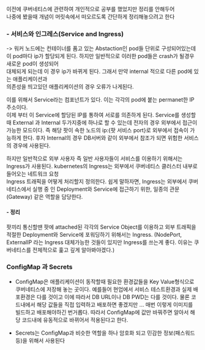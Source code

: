 
 이전에 쿠버네티스에 관련하여 개인적으로 공부를 했었지만 정리를 안해두어   
나중에 봤을때 개념이 머릿속에서 떠오르도록 간단하게  정리해놓으려고 한다

### - 서비스와 인그레스(Service and Ingress)

-> 워커 노드에는 컨테이너를 품고 있는 Abstaction인 pod들 단위로 구성되어있는데  
이 pod마다 ip가 할당되게 된다. 하지만 일반적으로 이러한 pod들은 crash가 될경우 새로운 pod이 생성되어   
대체되게 되는데 이 경우 ip가 바뀌게 된다. 그래서 만약 internal 적으로 다른 pod에 있는 애플리케이션과  
의존성을 띄고있던 애플리케이션의 경우 오류가 나게된다.  

이를 위해서 Service라는 컴포넌트가 있다. 이는 각각의 pod에 붙는 permanet한 IP 주소이다.  
이제 부터 이 Service에 할당된 IP를 통하여 서로를 의존하게 된다. 
Service를 생성할때 External 과 Internal 두가지중에 하나로 할 수 있는데 전자의 경우 외부에서 
접근이 가능한 모드이다. 즉 해당 팟이 속한 노드의 ip:{팟 서비스 port}로 외부에서 접속이 가능하게 한다. 
후자 Internal의 경우 DB서버와 같이 외부에서 참조가 되면 위험한 서비스의 경우에 사용된다. 

하지만 일반적으로 외부 사용자 즉 일반 사용자들이 서비스를 이용하기 위해서는 Ingress가 사용된다. 
kubernetes의 Ingress는 외부에서 쿠버네티스 클러스터 내부로 들어오는 네트워크 요청   
Ingress 트래픽을 어떻게 처리할지 정의한다. 쉽게 말하자면, Ingress는 외부에서 쿠버네티스에서 실행 중 
인 Deployment와 Service에 접근하기 위한, 일종의 관문 (Gateway) 같은 역할을 담당한다.



#### - 정리
팟끼리 통신할땐 팟에 attached된 각각의 Service Object를 이용하고
외부 트래픽을 적절한 Deployment와 Service에 포워딩하기 위해서는 Ingress. 
(NodePort, ExternalIP 라는 Ingress 대체가능한 것들이 있지만 Ingress를 쓰는게 좋다. 이유는 쿠버네티스를 전체적으로 훑고 깊게 알아봐야겠다.)

### ConfigMap 과 Secrets

- ConfigMap은 애플리케이션이 동작할때 필요한 환경값들을 Key Value형식으로 쿠버네티스에 저장해 놓는 곳이다.
예를들어 현업에서 서비스 테스트환경과 실제 배포환경은 다를 것이고 이에 따라서 DB URL이나 DB PWD는 다를 것이다.
물론 코드내에서 해당 값들을 직접 입력하고 배포하면 좋겠지만 ... 매번 이렇게 이미지를 빌드하고 배포해야하긴 번거롭다.
따라서 ConfigMap에 값만 바꿔주면 알아서 해당 코드내에 유동적으로 바뀌어서 적용된다고 한다.

- Secrets는 ConfigMap과 비슷한 역할을 하나 암호화 되고 민감한 정보(패스워드 등)을 위해서 사용된다
